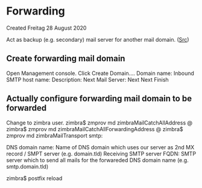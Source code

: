 # Forwarding
Created Freitag 28 August 2020

Act as backup (e.g. secondary) mail server for another mail domain. ([Src](https://wiki.zimbra.com/wiki/Managing_Domains))

Create forwarding mail domain
-----------------------------
Open Management console.
Click Create Domain....
Domain name: <backup mail domain>
Inbound SMTP host name: <backup SMTP host name>
Description: <backup mail description>
Next
Mail Server: <FQDN mail server>
Next
Next
Finish

Actually configure forwarding mail domain to be forwarded
---------------------------------------------------------
Change to zimbra user.
zimbra$ zmprov md <DNS domain name> zimbraMailCatchAllAddress @<DNS domain name>
zimbra$ zmprov md <DNS domain name> zimbraMailCatchAllForwardingAddress @<DNS domain name>
zimbra$ zmprov md <DNS domain name> zimbraMailTransport smtp:<Receiving SMTP server FQDN>

DNS domain name:		Name of DNS domain which uses our server as 2nd MX record / SMPT server (e.g. domain.tld)
Receiving SMTP server FQDN:	SMTP server which to send all mails for the forwareded DNS domain name (e.g. smtp.domain.tld)

zimbra$ postfix reload



